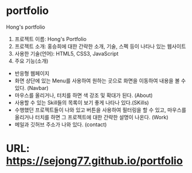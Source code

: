 # portfolio

Hong's portfolio

1. 프로젝트 이름: Hong's Portfolio
2. 프로젝트 소개: 홍승희에 대한 간략한 소개, 기술, 스펙 등이 나타나 있는 웹사이트
3. 사용한 기술(언어): HTML5, CSS3, JavaScript
4. 주요 기능(소개)

- 반응형 웹페이지
- 화면 상단에 있는 Menu를 사용하여 원하는 곳으로 화면을 이동하여 내용을 볼 수 있다. (Navbar)
- 마우스를 올리거나, 터치를 하면 색 강조 및 확대가 된다. (About)
- 사용할 수 있는 Skill들의 목록이 보기 좋게 나타나 있다.(SKills)
- 수행했던 프로젝트들이 나와 있고 버튼을 사용하여 필터링을 할 수 있고,
  마우스를 올리거나 터치를 하면 그 프로젝트에 대한 간략한 설명이 나온다. (Work)
- 메일과 깃허브 주소가 나와 있다. (contact)

# URL: https://sejong77.github.io/portfolio
